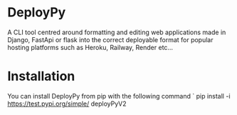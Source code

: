 # DeployPy
A CLI tool centred around formatting and editing web applications made in Django, FastApi or flask into the correct deployable format for popular hosting platforms such as Heroku, Railway, Render etc…

# Installation
You can install DeployPy from pip with the following command
` pip install -i https://test.pypi.org/simple/ deployPyV2